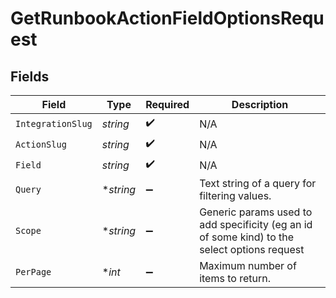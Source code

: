# GetRunbookActionFieldOptionsRequest


## Fields

| Field                                                                                        | Type                                                                                         | Required                                                                                     | Description                                                                                  |
| -------------------------------------------------------------------------------------------- | -------------------------------------------------------------------------------------------- | -------------------------------------------------------------------------------------------- | -------------------------------------------------------------------------------------------- |
| `IntegrationSlug`                                                                            | *string*                                                                                     | :heavy_check_mark:                                                                           | N/A                                                                                          |
| `ActionSlug`                                                                                 | *string*                                                                                     | :heavy_check_mark:                                                                           | N/A                                                                                          |
| `Field`                                                                                      | *string*                                                                                     | :heavy_check_mark:                                                                           | N/A                                                                                          |
| `Query`                                                                                      | **string*                                                                                    | :heavy_minus_sign:                                                                           | Text string of a query for filtering values.                                                 |
| `Scope`                                                                                      | **string*                                                                                    | :heavy_minus_sign:                                                                           | Generic params used to add specificity (eg an id of some kind) to the select options request |
| `PerPage`                                                                                    | **int*                                                                                       | :heavy_minus_sign:                                                                           | Maximum number of items to return.                                                           |